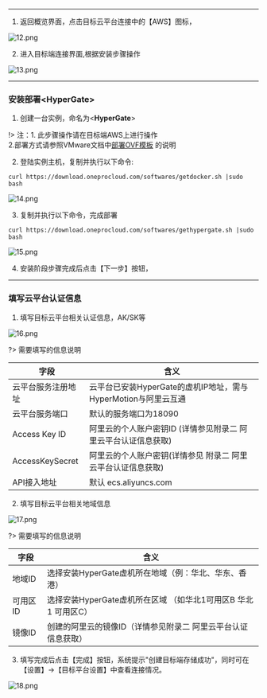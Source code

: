 
 ---
1. 返回概览界面，点击目标云平台连接中的【AWS】图标，

![12.png](https://oneprocloud.oss-cn-beijing.aliyuncs.com/_images/saas/12.png ':size=80%')

2. 进入目标端连接界面,根据安装步骤操作

![13.png](https://oneprocloud.oss-cn-beijing.aliyuncs.com/_images/saas/13.png ':size=80%')

 ---
### 安装部署<**HyperGate**>

1. 创建一台实例，命名为<**HyperGate**>

!> 注：1. 此步骤操作请在目标端AWS上进行操作</br>
2.部署方式请参照VMware文档中[部署OVF模板]([链接地址](https://pubs.vmware.com/vsphere-50/index.jsp?topic=%2Fcom.vmware.vsphere.vm_admin.doc_50%2FGUID-6C847F77-8CB2-4187-BD7F-E7D3D5BD897B.html)) 的说明

2. 登陆<HyperGate>实例主机，复制并执行以下命令:

```
curl https://download.oneprocloud.com/softwares/getdocker.sh |sudo bash
```

![14.png](https://oneprocloud.oss-cn-beijing.aliyuncs.com/_images/saas/14.png ':size=80%')

3. 复制并执行以下命令，完成部署

```
curl https://download.oneprocloud.com/softwares/gethypergate.sh |sudo bash
```

![15.png](https://oneprocloud.oss-cn-beijing.aliyuncs.com/_images/saas/15.png ':size=80%')

4. 安装阶段步骤完成后点击【下一步】按钮，

 ---

### 填写云平台认证信息

1. 填写目标云平台相关认证信息，AK/SK等

![16.png](https://oneprocloud.oss-cn-beijing.aliyuncs.com/_images/saas/16.png ':size=80%')

?> 需要填写的信息说明

字段  | 含义
------------- | ----------------------
云平台服务注册地址  | 云平台已安装HyperGate的虚机IP地址，需与HyperMotion与阿里云互通
云平台服务端口  | 默认的服务端口为18090
Access Key ID | 阿里云的个人账户密钥ID  (详情参见附录二 阿里云平台认证信息获取)
AccessKeySecret  | 阿里云的个人账户密钥(详情参见 附录二 阿里云平台认证信息获取)
API接入地址 | 默认 ecs.aliyuncs.com

2. 填写目标云平台相关地域信息

![17.png](https://oneprocloud.oss-cn-beijing.aliyuncs.com/_images/saas/17.png ':size=80%')

?> 需要填写的信息说明

字段  | 含义
------------- | ----------------------
地域ID  |选择安装HyperGate虚机所在地域（例：华北、华东、香港）
可用区ID  | 选择安装HyperGate虚机所在区域 （如华北1可用区B  华北1 可用区C）
镜像ID | 创建的阿里云的镜像ID（详情参见附录二 阿里云平台认证信息获取）

3. 填写完成后点击【完成】按钮，系统提示"创建目标端存储成功"，同时可在【设置】→【目标平台设置】中查看连接情况。

![18.png](https://oneprocloud.oss-cn-beijing.aliyuncs.com/_images/saas/18.png ':size=80%')
 
